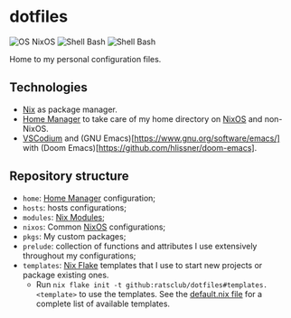 # dotfiles

![OS NixOS](https://img.shields.io/badge/os-nixos%20|%20ubuntu-%235277c3?style=flat-square&logoColor=7eb5e0)
![Shell Bash](https://img.shields.io/badge/shell-bash-%234caa20?style=flat-square)
![Shell Bash](https://img.shields.io/badge/editor-emacs%20|%20vscodium-%23464748?style=flat-square)

Home to my personal configuration files.

## Technologies

- [Nix] as package manager.
- [Home Manager][] to take care of my home directory on [NixOS][] and non-NixOS.
- [VSCodium](https://vscodium.com/) and (GNU Emacs)[https://www.gnu.org/software/emacs/] with (Doom Emacs)[https://github.com/hlissner/doom-emacs]. 

## Repository structure

- `home`: [Home Manager][] configuration;
- `hosts`: hosts configurations;
- `modules`: [Nix Modules][];
- `nixos`: Common [NixOS][] configurations;
- `pkgs`: My custom packages;
- `prelude`: collection of functions and attributes I use extensively throughout my
  configurations;
- `templates`: [Nix Flake][] templates that I use to start new projects or package
  existing ones.
  - Run `nix flake init -t github:ratsclub/dotfiles#templates.<template>` to
    use the templates. See the [default.nix file](./templates/default.nix) for a
    complete list of available templates.

[NixOS]: https://nixos.org
[Nix]: https://nixos.org
[Home Manager]: https://github.com/nix-community/home-manager/
[Nix Modules]: https://nixos.wiki/wiki/Module
[Nix Overlays]: https://nixos.wiki/wiki/Overlays
[Nix Flake]: https://nixos.org/manual/nix/unstable/command-ref/new-cli/nix3-flake.html

